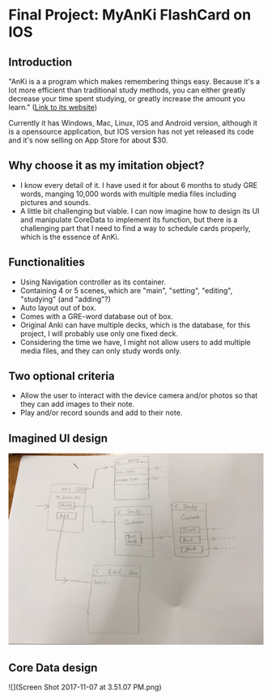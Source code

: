 # Final Project: MyAnKi FlashCard on IOS

## Introduction

"AnKi is a  a program which makes remembering things easy. Because it's a lot more efficient than traditional study methods, you can either greatly decrease your time spent studying, or greatly increase the amount you learn." ([Link to its website](https://apps.ankiweb.net))

Currently it has Windows, Mac, Linux, IOS and Android version, although it is a opensource application, but IOS version has not yet released its code and it's now selling on App Store for about $30.

## Why choose it as my imitation object?

- I know every detail of it. I have used it for about 6 months to study GRE words, manging 10,000 words with multiple media files including pictures and sounds.
- A little bit challenging but viable. I can now imagine how to design its UI and manipulate CoreData to implement its function, but there is a challenging part that I need to find a way to schedule cards properly, which is the essence of AnKi.

## Functionalities
- Using Navigation controller as its container.
- Containing 4 or 5 scenes, which are "main", "setting", "editing", "studying" (and "adding"?)
- Auto layout out of box.
- Comes with a GRE-word database out of box.
- Original Anki can have multiple decks, which is the database, for this project, I will probably use only one fixed deck.
- Considering the time we have, I might not allow users to add multiple media files, and they can only study words only.

## Two optional criteria
- Allow the user to interact with the device camera and/or photos so that they can add images to their note.
- Play and/or record sounds and add to their note.

## Imagined UI design
![](IMG_1391.jpg)

## Core Data design
![](Screen Shot 2017-11-07 at 3.51.07 PM.png)
